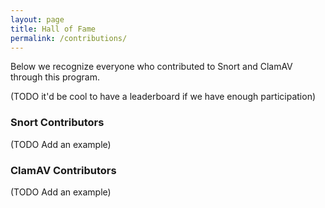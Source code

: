 ```yaml
---
layout: page
title: Hall of Fame
permalink: /contributions/
---
```

Below we recognize everyone who contributed to Snort and ClamAV through this program.

(TODO it'd be cool to have a leaderboard if we have enough participation)

### Snort Contributors

(TODO Add an example)

### ClamAV Contributors

(TODO Add an example)
